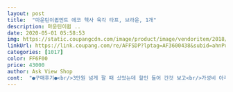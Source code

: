 ```yaml
---
layout: post 
title:  "마운틴이큅먼트 에코 헥사 육각 타프, 브라운, 1개" 
description: 마운틴이큅 ..
date: 2020-05-01 05:58:53 
img: https://static.coupangcdn.com/image/product/image/vendoritem/2018/10/26/3215495147/5497f7f1-d1e9-450d-a49d-36a1b7653654.jpg 
linkUrl: https://link.coupang.com/re/AFFSDP?lptag=AF3600438&subid=ahnPublicAsk&pageKey=28778024&itemId=110448362&vendorItemId=3215495147&traceid=V0-113-cfd85be5e195488b 
categories: [1017] 
color: FF6F00 
price: 43000 
author: Ask View Shop 
cont:  "●구매후기●<br/>3만원 넘게 팔 때 샀었는데 할인 들어 간것 보고<br/>가성비 아주 좋은 제품입니다.<br/><br/>가성비도 짱인듯 싶습니다.<br/><br/>고인물도 한방울 새지 않고 잘 지냈습니다.<br/>^^<br/>높이도 적당한듯하고 감사합니다<br/>더  사버리게 되네요 두개라 왠지<br/>로켓배송이라 배송은 말할것도 없이 빠르고<br/>마음이 든든하네요<br/>무리없을거에요~<br/>밤사이 비올까 원터치텐트 위에 설치했는데 사이즈 딱이구요.<br/><br/>보관가방 잘되있고 폴대도<br/>사용후기<br/>사이즈가 좀 작은 느낌은 있어요.<br/><br/>색감도 자연스럽고 예쁘네요~<br/>설명서도 가방에 부착되어 잃어버릴 염려도 없고요.<br/><br/>싸던 비싸던 가격 상관없이 아웃도어 이기때문에 사용감은 예외없죠.<br/><br/>아직 사용 전이지만 가격 대비 아주 좋은것 같아요<br/>이상없는 제품 잘 보내 줘서 감사합니다<br/>좋습니다.<br/><br/>크기도 좋은것 같아요<br/>타프아래 테이블놓는다면 6인~8인정도는 수용가능할 듯해요<br/>튼튼하고 타프도 생각보다 커서 좋을것 같네요.<br/><br/>폭우가 쏟아지는가운데 일박했습니다.<br/>타프위에<br/>폴대는 강한 느낌은 없지만 가격대 생각하면 대여섯번 정도 쓰기엔<br/>하나더 사버렸습니다 예비용으로하나<br/>헥사타프라 확실히 바람에 강하고요, 가성비는 좀 괜찮은듯요^^<br/>" 
---
```

